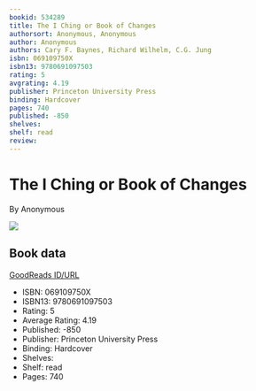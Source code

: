 ```yaml
---
bookid: 534289
title: The I Ching or Book of Changes
authorsort: Anonymous, Anonymous
author: Anonymous
authors: Cary F. Baynes, Richard Wilhelm, C.G. Jung
isbn: 069109750X
isbn13: 9780691097503
rating: 5
avgrating: 4.19
publisher: Princeton University Press
binding: Hardcover
pages: 740
published: -850
shelves: 
shelf: read
review: 
---
```


# The I Ching or Book of Changes

By Anonymous

![](../../1406503668l/534289.jpg)

## Book data

[GoodReads ID/URL](https://www.goodreads.com/book/show/534289)

- ISBN: 069109750X
- ISBN13: 9780691097503
- Rating: 5
- Average Rating: 4.19
- Published: -850
- Publisher: Princeton University Press
- Binding: Hardcover
- Shelves: 
- Shelf: read
- Pages: 740

